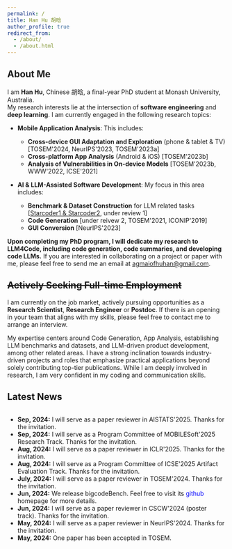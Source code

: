 ```yaml
---
permalink: /
title: Han Hu 胡晗
author_profile: true
redirect_from: 
  - /about/
  - /about.html
---
```


## About Me

I am **Han Hu**, Chinese 胡晗, a final-year PhD student at Monash University, Australia. \
My research interests lie at the intersection of **software engineering** and **deep learning**. I am currently engaged in the following research topics:

- **Mobile Application Analysis**: This includes:
  - **Cross-device GUI Adaptation and Exploration** (phone & tablet & TV) [TOSEM'2024, NeurIPS'2023, TOSEM'2023a]
  - **Cross-platform App Analysis** (Android & iOS) [TOSEM'2023b]
  - **Analysis of Vulnerabilities in On-device Models** [TOSEM'2023b, WWW'2022, ICSE'2021]

- **AI & LLM-Assisted Software Development**: My focus in this area includes:
  - **Benchmark & Dataset Construction** for LLM related tasks [[Starcoder1 & Starcoder2](https://github.com/bigcode-project/starcoder2), under review 1]
  - **Code Generation** [under reivew 2, TOSEM'2021, ICONIP'2019]
  - **GUI Conversion** [NeurIPS'2023]


**Upon completing my PhD program, I will dedicate my research to LLM4Code,  including code generation, code summaries, and developing code LLMs.**
If you are interested in collaborating on a project or paper with me, please feel free to send me an email at agmaiofhuhan@gmail.com.


## ~~Actively Seeking Full-time Employment~~

I am currently on the job market, actively pursuing opportunities as a **Research Scientist**, **Research Engineer** or **Postdoc**. 
If there is an opening in your team that aligns with my skills, please feel free to contact me to arrange an interview. 

My expertise centers around Code Generation, App Analysis, establishing LLM benchmarks and datasets, and LLM-driven product development, among other related areas.
I have a strong inclination towards industry-driven projects and roles that emphasize practical applications beyond solely contributing top-tier publications. While I am deeply involved in research, I am very confident in my coding and communication skills.


## Latest News

<div style="height: 350px; overflow-y: scroll;">
  <ul>
    <li><b>Sep, 2024:</b> I will serve as a paper reviewer in AISTATS'2025. Thanks for the invitation.</li>
    <li><b>Sep, 2024:</b> I will serve as a Program Committee of MOBILESoft'2025 Research Track. Thanks for the invitation.</li>
    <li><b>Aug, 2024:</b> I will serve as a paper reviewer in ICLR'2025. Thanks for the invitation.</li>
    <li><b>Aug, 2024:</b> I will serve as a Program Committee of ICSE'2025 Artifact Evaluation Track. Thanks for the invitation.</li>
    <li><b>July, 2024:</b> I will serve as a paper reviewer in TOSEM'2024. Thanks for the invitation.</li>
    <li><b>Jun, 2024:</b> We release bigcodeBench. Feel free to visit its <a href="https://github.com/bigcode-project/bigcodebench" style="text-decoration: none; color: blue;">github</a> homepage for more details.</li>
    <li><b>Jun, 2024:</b> I will serve as a paper reviewer in CSCW'2024 (poster track). Thanks for the invitation.</li>
    <li><b>May, 2024:</b> I will serve as a paper reviewer in NeurIPS'2024. Thanks for the invitation.</li>
    <li><b>May, 2024:</b> One paper has been accepted in TOSEM.</li>
  </ul>
</div>



